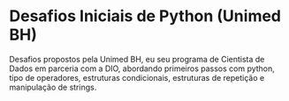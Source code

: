 # Desafios Iniciais de Python (Unimed BH)

Desafios propostos pela Unimed BH, eu seu programa de Cientista de Dados em parceria com a DIO, abordando primeiros passos com python, tipo de operadores, estruturas condicionais, estruturas de repetição e manipulação de strings.
